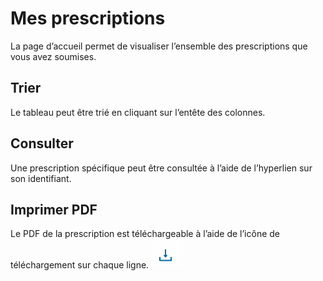 # Mes prescriptions

La page d’accueil permet de visualiser l’ensemble des prescriptions que vous avez soumises.

## Trier

Le tableau peut être trié en cliquant sur l’entête des colonnes.

## Consulter

Une prescription spécifique peut être consultée à l’aide de l’hyperlien sur son identifiant.

## Imprimer PDF

Le PDF de la prescription est téléchargeable à l’aide de l’icône de téléchargement sur chaque ligne. ![download icon](https://raw.githubusercontent.com/Ferlab-Ste-Justine/clin-docs/main/docs/docs-fr/qlin_prescriptions/download_icon.png)
